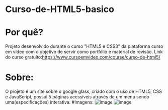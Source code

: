 # Curso-de-HTML5-basico
# Por quê?
Projeto desenvolvido durante o curso "HTML5 e CSS3" da plataforma curso em vídeo com o objetivo de servir como portfólio e material de revisão.
Link do curso gratuíto:https://www.cursoemvideo.com/course/curso-de-html5/
# Sobre:
 O projeto é um site sobre o google glass, criado com o uso de HTML5, CSS e JavaScript, possui 5 páginas acessíveis através de um menu sendo uma(especificações) interativa.
 #Imagens:
 ![image](https://user-images.githubusercontent.com/36495916/72929295-557deb80-3d38-11ea-90b2-f366de946b2a.png)
![image](https://user-images.githubusercontent.com/36495916/72929395-7f371280-3d38-11ea-8c62-a0bd3070fd75.png)
